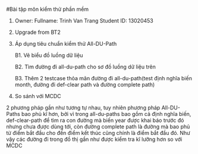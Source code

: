 #Bài tập môn kiểm thử phần mềm

1. Owner: Fullname: Trinh Van Trang
          Student ID: 13020453
          
2. Upgrade from BT2

3. Áp dụng tiêu chuẩn kiểm thử All-DU-Path

   B1. Vẽ biểu đồ luồng dữ liệu 
   
   B2. Tìm đường đi all-du-path cho sơ đồ luồng dữ liệu trên
   
   B3. Thêm 2 testcase thỏa mãn đường đi all-du-path(test định nghĩa biến month, đường đi def-clear path và đường complete path)
   
4. So sánh với MCDC

 2 phương pháp gần như tương tự nhau, tuy nhiên phương pháp All-DU-Paths bao phủ kĩ hơn, bởi vì trong all-du-paths bao gồm cả định nghĩa biến, def-clear-path để tìm ra con đường mà biến year được khai báo trước đó nhưng chưa được dùng tới, còn đường complete path là đường mà bao phủ từ điểm bắt đầu cho đến điểm kết thúc cũng chính là điểm bắt đầu đó. Như vậy các đường đi trong đồ thị gần như được kiểm tra kĩ lưỡng hơn so với MCDC

     
